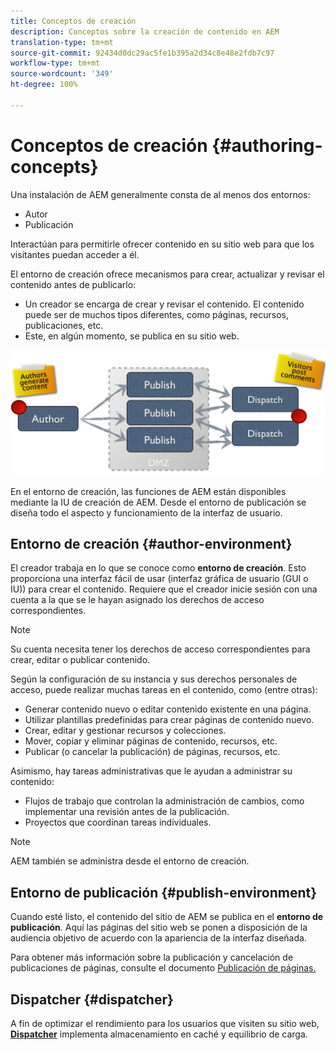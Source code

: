```yaml
---
title: Conceptos de creación
description: Conceptos sobre la creación de contenido en AEM
translation-type: tm+mt
source-git-commit: 92434d0dc29ac5fe1b395a2d34c8e48e2fdb7c97
workflow-type: tm+mt
source-wordcount: '349'
ht-degree: 100%

---
```



# Conceptos de creación {#authoring-concepts}

Una instalación de AEM generalmente consta de al menos dos entornos:

* Autor
* Publicación

Interactúan para permitirle ofrecer contenido en su sitio web para que los visitantes puedan acceder a él.

El entorno de creación ofrece mecanismos para crear, actualizar y revisar el contenido antes de publicarlo:

* Un creador se encarga de crear y revisar el contenido. El contenido puede ser de muchos tipos diferentes, como páginas, recursos, publicaciones, etc.
* Este, en algún momento, se publica en su sitio web.

![Diagrama del creador, el editor y los distribuidores](/help/sites-cloud/authoring/assets/author-publish.png)

En el entorno de creación, las funciones de AEM están disponibles mediante la IU de creación de AEM. Desde el entorno de publicación se diseña todo el aspecto y funcionamiento de la interfaz de usuario.

## Entorno de creación {#author-environment}

El creador trabaja en lo que se conoce como **entorno de creación**. Esto proporciona una interfaz fácil de usar (interfaz gráfica de usuario (GUI o IU)) para crear el contenido. Requiere que el creador inicie sesión con una cuenta a la que se le hayan asignado los derechos de acceso correspondientes.

>[!NOTE]
>
>Su cuenta necesita tener los derechos de acceso correspondientes para crear, editar o publicar contenido.

Según la configuración de su instancia y sus derechos personales de acceso, puede realizar muchas tareas en el contenido, como (entre otras):

* Generar contenido nuevo o editar contenido existente en una página.
* Utilizar plantillas predefinidas para crear páginas de contenido nuevo.
* Crear, editar y gestionar recursos y colecciones.
* Mover, copiar y eliminar páginas de contenido, recursos, etc.
* Publicar (o cancelar la publicación) de páginas, recursos, etc.

Asimismo, hay tareas administrativas que le ayudan a administrar su contenido:

* Flujos de trabajo que controlan la administración de cambios, como implementar una revisión antes de la publicación.
* Proyectos que coordinan tareas individuales.

>[!NOTE]
>
>AEM también se administra desde el entorno de creación.

## Entorno de publicación {#publish-environment}

Cuando esté listo, el contenido del sitio de AEM se publica en el **entorno de publicación**. Aquí las páginas del sitio web se ponen a disposición de la audiencia objetivo de acuerdo con la apariencia de la interfaz diseñada.

Para obtener más información sobre la publicación y cancelación de publicaciones de páginas, consulte el documento [Publicación de páginas.](/help/sites-cloud/authoring/fundamentals/publishing-pages.md)

## Dispatcher {#dispatcher}

A fin de optimizar el rendimiento para los usuarios que visiten su sitio web, **[Dispatcher](/help/implementing/dispatcher/overview.md)** implementa almacenamiento en caché y equilibrio de carga.
